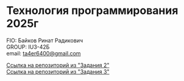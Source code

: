 # Технология программирования  2025г

FIO: Байков Ринат Радикович  
GROUP: IU3-42Б  
email: ta4er6400@gmail.com  

[Ссылка на репозиторий из "Задания 2"](https://github.com/ronprog/homework1)  
[Ссылка на репозиторий из "Задания 3"](https://github.com/ronprog/homework_task3)
